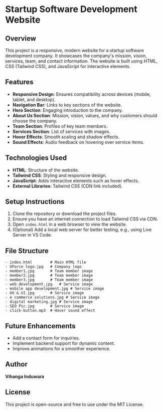 # Startup Software Development Website

## Overview

This project is a responsive, modern website for a startup software development company. It showcases the company's mission, vision, services, team, and contact information. The website is built using HTML, CSS (Tailwind CSS), and JavaScript for interactive elements.

## Features

- **Responsive Design**: Ensures compatibility across devices (mobile, tablet, and desktop).
- **Navigation Bar**: Links to key sections of the website.
- **Hero Section**: Engaging introduction to the company.
- **About Us Section**: Mission, vision, values, and why customers should choose the company.
- **Team Section**: Profiles of key team members.
- **Services Section**: List of services with images.
- **Hover Effects**: Smooth scaling and shadow effects.
- **Sound Effects**: Audio feedback on hovering over service items.

## Technologies Used

- **HTML**: Structure of the website.
- **Tailwind CSS**: Styling and responsive design.
- **JavaScript**: Adds interactive elements such as hover effects.
- **External Libraries**: Tailwind CSS (CDN link included).

## Setup Instructions

1. Clone the repository or download the project files.
2. Ensure you have an internet connection to load Tailwind CSS via CDN.
3. Open `index.html` in a web browser to view the website.
4. (Optional) Add a local web server for better testing, e.g., using Live Server in VS Code.

## File Structure

```
- index.html        # Main HTML file
- UForce logo.jpg   # Company logo
- member1.jpg       # Team member image
- member2.jpg       # Team member image
- member3.jpg       # Team member image
- web development.jpg   # Service image
- mobile app development.jpg # Service image
- UX & UI.jpg       # Service image
- e commerce solutions.jpg # Service image
- digital marketing.jpg # Service image
- SEO Pic.jpg       # Service image
- click-button.mp3  # Hover sound effect
```

## Future Enhancements

- Add a contact form for inquiries.
- Implement backend support for dynamic content.
- Improve animations for a smoother experience.

## Author

**Vihanga Induwara**

## License

This project is open-source and free to use under the MIT License.

